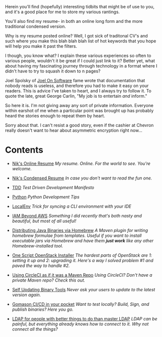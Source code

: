 <head>
    <link rel="shortcut icon" type="image/png" href="shifu-small.png">
</head>
Herein you'll find (hopefully) interesting tidbits that might be of use to you, and it's a good place for me to store my various rantings.

You'll also find my resume- in both an online long form and the more traditional condensed version.

Why is my resume posted online?  Well, I got sick of traditonal CV's and such where you make this blah blah blah list of hot keywords that you hope will help you make it past the filters.

I though, you know what?  I explain these various experiences so often to various people, wouldn't it be great if I could just link to it?  Better yet, what about having my fascinating journey through technology in a format where I didn't have to try to squash it down to n pages?

Joel Spolsky of [Joel On Software](https://www.joelonsoftware.com) fame wrote that documentation that nobody reads is useless, and therefore you had to make it easy on your readers.  This is advice I've taken to heart, and I always try to follow it.  To quote the late, great George Carlin, "My job is to entertain *and* inform."

So here it is.  I'm not giving away any sort of private information.  Everyone within earshot of me when a particular point was brought up has probably heard the stories enough to repeat them by heart.  

Sorry about that.  I can't resist a good story, even if the cashier at Chevron really doesn't want to hear about asymmetric encryption right now...

# Contents

* [Nik's Online Resume](NikOguraResume.md) *My resume.  Online.  For the world to see.  You're welcome.*

* [Nik's Condensed Resume](https://github.com/nikogura/nikogura.github.io/blob/master/NikOguraResume.docx?raw=true)  *In case you don't want to read the fun one.*

* [TDD](TDD.md) *Test Driven Development Manifesto*

* [Python](Python.md) *Python Development Tips*

* [LocalEnv](LocalEnv.md) *Trick for syncing a CLI environment with your IDE*

* [IAM Beyond AWS](IAM-Beyond_AWS.md) *Something I did recently that's both nasty and beautiful, but most of all useful!*

* [Distributing Java Binaries via Homebrew](https://github.com/nikogura/homebrew-formula-plugin)  *A Maven plugin for writing homebrew formulae from templates.  Useful if you want to install executable jars via Homebrew and have them **just work** like any other Homebrew-installed tool.*

* [One Script OpenStack Installer](OpenStackLibertyInstaller.md)  *The hardest parts of OpenStack are 1: setting it up and 2: upgrading it.  Here's a way I solved problem #1 and paved the way to handle #2.*

* [Using CircleCI as if it was a Maven Repo](CircleCIMaven.md)  *Using CircleCI?  Don't have a private Maven repo?  Check this out.*

* [Self Updating Binary Tools](SelfUpdatingTools.md) *Never ask your users to update to the latest version again.*

* [Gomason CI/CD in your pocket](https://github.com/nikogura/gomason) *Want to test locally?  Build, Sign, and publish binaries?  Here you go.*

* [LDAP for people with better things to do than master LDAP](AccessAndIdentityMadeEasy.md) *LDAP can be painful, but everything already knows how to connect to it.  Why not connect all the things?*





